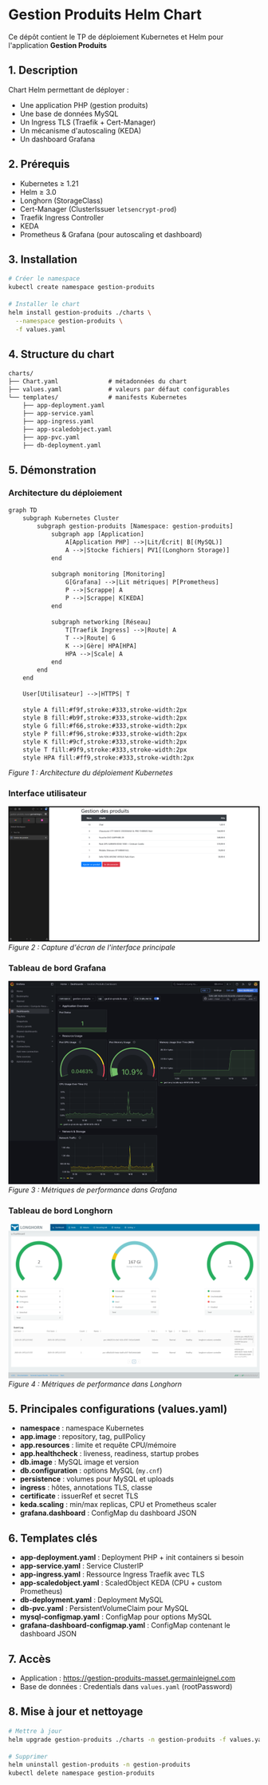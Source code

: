 # Gestion Produits Helm Chart

Ce dépôt contient le TP de déploiement Kubernetes et Helm pour l'application **Gestion Produits**

## 1. Description
Chart Helm permettant de déployer :
- Une application PHP (gestion produits)
- Une base de données MySQL
- Un Ingress TLS (Traefik + Cert-Manager)
- Un mécanisme d'autoscaling (KEDA)
- Un dashboard Grafana

## 2. Prérequis
- Kubernetes ≥ 1.21
- Helm ≥ 3.0
- Longhorn (StorageClass)
- Cert-Manager (ClusterIssuer `letsencrypt-prod`)
- Traefik Ingress Controller
- KEDA
- Prometheus & Grafana (pour autoscaling et dashboard)

## 3. Installation
```bash
# Créer le namespace
kubectl create namespace gestion-produits

# Installer le chart
helm install gestion-produits ./charts \
  --namespace gestion-produits \
  -f values.yaml
```

## 4. Structure du chart
```
charts/
├── Chart.yaml              # métadonnées du chart
├── values.yaml             # valeurs par défaut configurables
└── templates/              # manifests Kubernetes
    ├── app-deployment.yaml
    ├── app-service.yaml
    ├── app-ingress.yaml
    ├── app-scaledobject.yaml
    ├── app-pvc.yaml
    ├── db-deployment.yaml
```

## 5. Démonstration

### Architecture du déploiement

```mermaid
graph TD
    subgraph Kubernetes Cluster
        subgraph gestion-produits [Namespace: gestion-produits]
            subgraph app [Application]
                A[Application PHP] -->|Lit/Écrit| B[(MySQL)]
                A -->|Stocke fichiers| PV1[(Longhorn Storage)]
            end
            
            subgraph monitoring [Monitoring]
                G[Grafana] -->|Lit métriques| P[Prometheus]
                P -->|Scrappe| A
                P -->|Scrappe| K[KEDA]
            end
            
            subgraph networking [Réseau]
                T[Traefik Ingress] -->|Route| A
                T -->|Route| G
                K -->|Gère| HPA[HPA]
                HPA -->|Scale| A
            end
        end
    end
    
    User[Utilisateur] -->|HTTPS| T
    
    style A fill:#f9f,stroke:#333,stroke-width:2px
    style B fill:#b9f,stroke:#333,stroke-width:2px
    style G fill:#f66,stroke:#333,stroke-width:2px
    style P fill:#f96,stroke:#333,stroke-width:2px
    style K fill:#9cf,stroke:#333,stroke-width:2px
    style T fill:#9f9,stroke:#333,stroke-width:2px
    style HPA fill:#ff9,stroke:#333,stroke-width:2px
```

*Figure 1 : Architecture du déploiement Kubernetes*

### Interface utilisateur
![Interface principale de l'application](img/dashboard.png)
*Figure 2 : Capture d'écran de l'interface principale*

### Tableau de bord Grafana
![Tableau de bord de monitoring](img/grafana.png)
*Figure 3 : Métriques de performance dans Grafana*

### Tableau de bord Longhorn
![Tableau de bord de monitoring](img/longhorn.png)
*Figure 4 : Métriques de performance dans Longhorn*

## 5. Principales configurations (values.yaml)
- **namespace** : namespace Kubernetes
- **app.image** : repository, tag, pullPolicy
- **app.resources** : limite et requête CPU/mémoire
- **app.healthcheck** : liveness, readiness, startup probes
- **db.image** : MySQL image et version
- **db.configuration** : options MySQL (`my.cnf`)
- **persistence** : volumes pour MySQL et uploads
- **ingress** : hôtes, annotations TLS, classe
- **certificate** : issuerRef et secret TLS
- **keda.scaling** : min/max replicas, CPU et Prometheus scaler
- **grafana.dashboard** : ConfigMap du dashboard JSON

## 6. Templates clés
- **app-deployment.yaml** : Deployment PHP + init containers si besoin
- **app-service.yaml** : Service ClusterIP
- **app-ingress.yaml** : Ressource Ingress Traefik avec TLS
- **app-scaledobject.yaml** : ScaledObject KEDA (CPU + custom Prometheus)
- **db-deployment.yaml** : Deployment MySQL
- **db-pvc.yaml** : PersistentVolumeClaim pour MySQL
- **mysql-configmap.yaml** : ConfigMap pour options MySQL
- **grafana-dashboard-configmap.yaml** : ConfigMap contenant le dashboard JSON

## 7. Accès
- Application : https://gestion-produits-masset.germainleignel.com
- Base de données : Credentials dans `values.yaml` (rootPassword)

## 8. Mise à jour et nettoyage
```bash
# Mettre à jour
helm upgrade gestion-produits ./charts -n gestion-produits -f values.yaml

# Supprimer
helm uninstall gestion-produits -n gestion-produits
kubectl delete namespace gestion-produits
```
